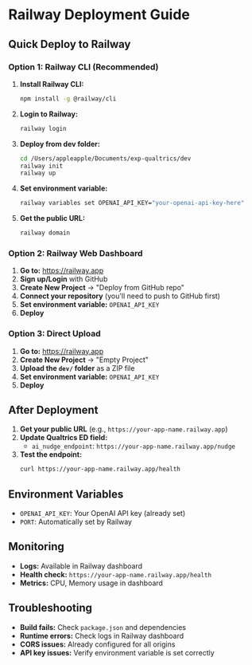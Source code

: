 # Railway Deployment Guide

## Quick Deploy to Railway

### Option 1: Railway CLI (Recommended)

1. **Install Railway CLI:**
   ```bash
   npm install -g @railway/cli
   ```

2. **Login to Railway:**
   ```bash
   railway login
   ```

3. **Deploy from dev folder:**
   ```bash
   cd /Users/appleapple/Documents/exp-qualtrics/dev
   railway init
   railway up
   ```

4. **Set environment variable:**
   ```bash
   railway variables set OPENAI_API_KEY="your-openai-api-key-here"
   ```

5. **Get the public URL:**
   ```bash
   railway domain
   ```

### Option 2: Railway Web Dashboard

1. **Go to:** https://railway.app
2. **Sign up/Login** with GitHub
3. **Create New Project** → "Deploy from GitHub repo"
4. **Connect your repository** (you'll need to push to GitHub first)
5. **Set environment variable:** `OPENAI_API_KEY`
6. **Deploy**

### Option 3: Direct Upload

1. **Go to:** https://railway.app
2. **Create New Project** → "Empty Project"
3. **Upload the `dev/` folder** as a ZIP file
4. **Set environment variable:** `OPENAI_API_KEY`
5. **Deploy**

## After Deployment

1. **Get your public URL** (e.g., `https://your-app-name.railway.app`)
2. **Update Qualtrics ED field:**
   - `ai_nudge_endpoint`: `https://your-app-name.railway.app/nudge`
3. **Test the endpoint:**
   ```bash
   curl https://your-app-name.railway.app/health
   ```

## Environment Variables

- `OPENAI_API_KEY`: Your OpenAI API key (already set)
- `PORT`: Automatically set by Railway

## Monitoring

- **Logs:** Available in Railway dashboard
- **Health check:** `https://your-app-name.railway.app/health`
- **Metrics:** CPU, Memory usage in dashboard

## Troubleshooting

- **Build fails:** Check `package.json` and dependencies
- **Runtime errors:** Check logs in Railway dashboard
- **CORS issues:** Already configured for all origins
- **API key issues:** Verify environment variable is set correctly
